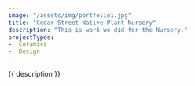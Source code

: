```yaml
---
image: "/assets/img/portfolio1.jpg"
title: "Cedar Street Native Plant Nursery"
description: "This is work we did for the Nursery."
projectTypes:
-  Ceramics
-  Design
---
```

{{ description }}